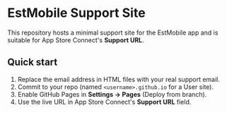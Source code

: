 # EstMobile Support Site

This repository hosts a minimal support site for the EstMobile app and is suitable for App Store Connect's **Support URL**.

## Quick start
1. Replace the email address in HTML files with your real support email.
2. Commit to your repo (named `<username>.github.io` for a User site).
3. Enable GitHub Pages in **Settings → Pages** (Deploy from branch).
4. Use the live URL in App Store Connect's **Support URL** field. 
